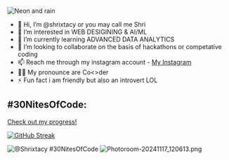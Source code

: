 ![Neon and rain](https://github.com/user-attachments/assets/5eb1e65b-a810-4078-9b69-96450ec02103)
- 👋 Hi, I’m @shrixtacy or you may call me Shri
- 👀 I’m interested in WEB DESIGINING & AI/ML
- 🌱 I’m currently learning ADVANCED DATA ANALYTICS
- 💞️ I’m looking to collaborate on the basis of hackathons or competative coding 
- 📫 Reach me through my instagram account - [My Instagram](https://www.instagram.com/obs1ruct/)
- 🧑‍💻 My pronounce are Co<>der 
- ⚡ Fun fact i am friendly but also an introvert LOL 
## #30NitesOfCode:
  [Check out my progress!](https://www.codedex.io/@Shrixtacy/30-nites-of-code)  

  [![GitHub Streak](https://github-readme-streak-stats.herokuapp.com?user=shrixtacy&theme=dark)](https://git.io/streak-stats)
  
  ![@Shrixtacy #30NitesOfCode](https://www.codedex.io/api/petStatus?user=Shrixtacy)
![Photoroom-20241117_120613.png](https://github.com/user-attachments/assets/c34ca7a1-3a81-405f-9ffe-35716bb41196)

<!---

shrixtacy/shrixtacy is a ✨ special ✨ repository because its `README.md` (this file) appears on your GitHub profile.
You can click the Preview link to take a look at your changes
--->
